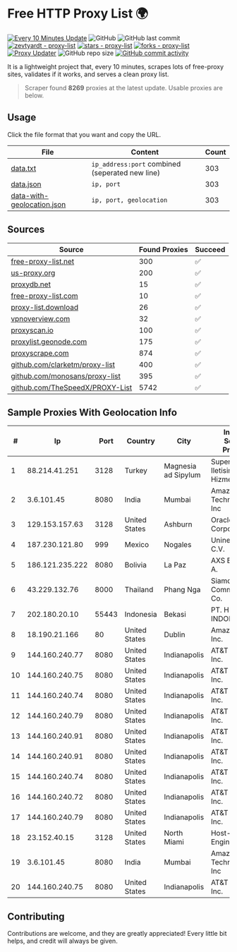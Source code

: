 
# Free HTTP Proxy List 🌍

[![Every 10 Minutes Update](https://github.com/mertguvencli/http-proxy-list/actions/workflows/main.yml/badge.svg?branch=main)](https://github.com/mertguvencli/http-proxy-list/actions/workflows/main.yml)
![GitHub](https://img.shields.io/github/license/mertguvencli/http-proxy-list)
![GitHub last commit](https://img.shields.io/github/last-commit/mertguvencli/http-proxy-list)
[![zevtyardt - proxy-list](https://img.shields.io/static/v1?label=zevtyardt&message=proxy-list&color=blue&logo=github)](https://github.com/zevtyardt/proxy-list "Go to GitHub repo")
[![stars - proxy-list](https://img.shields.io/github/stars/zevtyardt/proxy-list?style=social)](https://github.com/zevtyardt/proxy-list)
[![forks - proxy-list](https://img.shields.io/github/forks/zevtyardt/proxy-list?style=social)](https://github.com/zevtyardt/proxy-list)
[![Proxy Updater](https://github.com/zevtyardt/proxy-list/workflows/Proxy%20Updater/badge.svg)](https://github.com/zevtyardt/proxy-list/actions?query=workflow:"Proxy+Updater")
![GitHub repo size](https://img.shields.io/github/repo-size/zevtyardt/proxy-list)
[![GitHub commit activity](https://img.shields.io/github/commit-activity/m/zevtyardt/proxy-list?logo=commits)](https://github.com/zevtyardt/proxy-list/commits/main)

It is a lightweight project that, every 10 minutes, scrapes lots of free-proxy sites, validates if it works, and serves a clean proxy list.

> Scraper found **8269** proxies at the latest update. Usable proxies are below.

## Usage

Click the file format that you want and copy the URL.

|File|Content|Count|
|----|-------|-----|
|[data.txt](https://raw.githubusercontent.com/mertguvencli/http-proxy-list/main/proxy-list/data.txt)|`ip_address:port` combined (seperated new line)|303|
|[data.json](https://raw.githubusercontent.com/mertguvencli/http-proxy-list/main/proxy-list/data.json)|`ip, port`|303|
|[data-with-geolocation.json](https://raw.githubusercontent.com/mertguvencli/http-proxy-list/main/proxy-list/data-with-geolocation.json)|`ip, port, geolocation`|303|

## Sources

|Source|Found Proxies|Succeed|
|------|-------------|-------|
|[free-proxy-list.net](https://free-proxy-list.net)|300|✅|
|[us-proxy.org](https://www.us-proxy.org)|200|✅|
|[proxydb.net](http://proxydb.net)|15|✅|
|[free-proxy-list.com](https://free-proxy-list.com/?page=&port=&type%5B%5D=http&type%5B%5D=https&up_time=0&search=Search)|10|✅|
|[proxy-list.download](https://www.proxy-list.download/HTTP)|26|✅|
|[vpnoverview.com](https://vpnoverview.com/privacy/anonymous-browsing/free-proxy-servers)|32|✅|
|[proxyscan.io](https://www.proxyscan.io)|100|✅|
|[proxylist.geonode.com](https://proxylist.geonode.com/api/proxy-list?limit=300&page=1&sort_by=lastChecked&sort_type=desc&protocols=http,https)|175|✅|
|[proxyscrape.com](https://api.proxyscrape.com/v2/?request=displayproxies&protocol=http&timeout=10000&country=all&ssl=all&anonymity=all)|874|✅|
|[github.com/clarketm/proxy-list](https://raw.githubusercontent.com/clarketm/proxy-list/master/proxy-list-raw.txt)|400|✅|
|[github.com/monosans/proxy-list](https://raw.githubusercontent.com/monosans/proxy-list/main/proxies/http.txt)|395|✅|
|[github.com/TheSpeedX/PROXY-List](https://raw.githubusercontent.com/TheSpeedX/PROXY-List/master/http.txt)|5742|✅|


## Sample Proxies With Geolocation Info

|#|Ip|Port|Country|City|Internet Service Provider|
|-|--|----|-------|----|-------------------------|
|1|88.214.41.251|3128|Turkey|Magnesia ad Sipylum|Superonline Iletisim Hizmetleri A.S.|
|2|3.6.101.45|8080|India|Mumbai|Amazon Technologies Inc|
|3|129.153.157.63|3128|United States|Ashburn|Oracle Corporation|
|4|187.230.121.80|999|Mexico|Nogales|Uninet S.A. de C.V.|
|5|186.121.235.222|8080|Bolivia|La Paz|AXS Bolivia S. A.|
|6|43.229.132.76|8000|Thailand|Phang Nga|Siamdata Communication Co.|
|7|202.180.20.10|55443|Indonesia|Bekasi|PT. HIPERNET INDODATA|
|8|18.190.21.166|80|United States|Dublin|Amazon.com, Inc.|
|9|144.160.240.77|8080|United States|Indianapolis|AT&T Services, Inc.|
|10|144.160.240.75|8080|United States|Indianapolis|AT&T Services, Inc.|
|11|144.160.240.74|8080|United States|Indianapolis|AT&T Services, Inc.|
|12|144.160.240.79|8080|United States|Indianapolis|AT&T Services, Inc.|
|13|144.160.240.91|8080|United States|Indianapolis|AT&T Services, Inc.|
|14|144.160.240.91|8080|United States|Indianapolis|AT&T Services, Inc.|
|15|144.160.240.74|8080|United States|Indianapolis|AT&T Services, Inc.|
|16|144.160.240.72|8080|United States|Indianapolis|AT&T Services, Inc.|
|17|144.160.240.79|8080|United States|Indianapolis|AT&T Services, Inc.|
|18|23.152.40.15|3128|United States|North Miami|Host-Engine.com|
|19|3.6.101.45|8080|India|Mumbai|Amazon Technologies Inc|
|20|144.160.240.75|8080|United States|Indianapolis|AT&T Services, Inc.|



## Contributing

Contributions are welcome, and they are greatly appreciated! Every
little bit helps, and credit will always be given.


